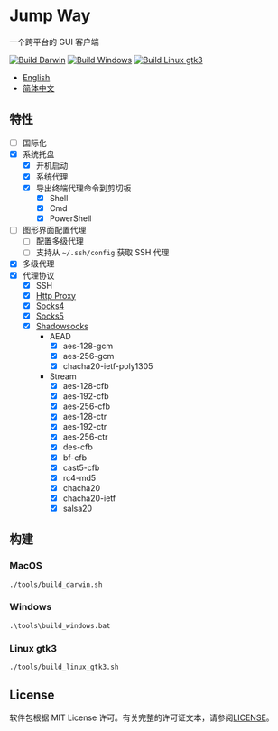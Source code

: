 # Jump Way

一个跨平台的 GUI 客户端

[![Build Darwin](https://github.com/wzshiming/jumpway/actions/workflows/build_darwin.yml/badge.svg)](https://github.com/wzshiming/jumpway/actions/workflows/build_darwin.yml)
[![Build Windows](https://github.com/wzshiming/jumpway/actions/workflows/build_windows.yml/badge.svg)](https://github.com/wzshiming/jumpway/actions/workflows/build_windows.yml)
[![Build Linux gtk3](https://github.com/wzshiming/jumpway/actions/workflows/build_linux_gtk3.yaml/badge.svg)](https://github.com/wzshiming/jumpway/actions/workflows/build_linux_gtk3.yaml)

- [English](https://github.com/wzshiming/jumpway/blob/master/README.md)
- [简体中文](https://github.com/wzshiming/jumpway/blob/master/README_cn.md)

## 特性

- [ ] 国际化
- [x] 系统托盘
    - [x] 开机启动
    - [x] 系统代理
    - [x] 导出终端代理命令到剪切板
        - [x] Shell
        - [x] Cmd
        - [x] PowerShell
- [ ] 图形界面配置代理
    - [ ] 配置多级代理
    - [ ] 支持从 `~/.ssh/config` 获取 SSH 代理
- [x] 多级代理
- [x] 代理协议
    - [x] SSH
    - [x] [Http Proxy](https://github.com/wzshiming/httpproxy)
    - [x] [Socks4](https://github.com/wzshiming/socks4)
    - [x] [Socks5](https://github.com/wzshiming/socks5)
    - [x] [Shadowsocks](https://github.com/wzshiming/shadowsocks)
        - AEAD
            - [x] aes-128-gcm
            - [x] aes-256-gcm
            - [x] chacha20-ietf-poly1305
        - Stream
            - [x] aes-128-cfb
            - [x] aes-192-cfb
            - [x] aes-256-cfb
            - [x] aes-128-ctr
            - [x] aes-192-ctr
            - [x] aes-256-ctr
            - [x] des-cfb
            - [x] bf-cfb
            - [x] cast5-cfb
            - [x] rc4-md5
            - [x] chacha20
            - [x] chacha20-ietf
            - [x] salsa20

## 构建

### MacOS

`./tools/build_darwin.sh`

### Windows

`.\tools\build_windows.bat`

### Linux gtk3

`./tools/build_linux_gtk3.sh`

## License

软件包根据 MIT License 许可。有关完整的许可证文本，请参阅[LICENSE](https://github.com/wzshiming/jumpway/blob/master/LICENSE)。  
